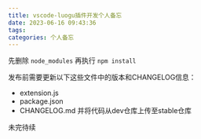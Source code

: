 ```yaml
---
title: vscode-luogu插件开发个人备忘
date: 2023-06-16 09:43:36
tags:
categories: 个人备忘
---
```

先删除 `node_modules` 再执行 `npm install`

发布前需要更新以下这些文件中的版本和CHANGELOG信息：
* extension.js
* package.json
* CHANGELOG.md
并将代码从dev仓库上传至stable仓库

未完待续
